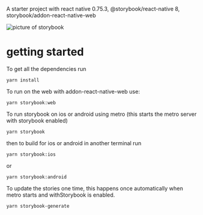 A starter project with react native 0.75.3, @storybook/react-native 8, storybook/addon-react-native-web

![picture of storybook](https://github.com/user-attachments/assets/cf98766d-8b90-44ab-b718-94ab16e63205)

# getting started

To get all the dependencies run

```
yarn install
```

To run on the web with addon-react-native-web use:

```
yarn storybook:web
```

To run storybook on ios or android using metro (this starts the metro server with storybook enabled)

```
yarn storybook
```

then to build for ios or android in another terminal run

```
yarn storybook:ios
```

or

```
yarn storybook:android
```

To update the stories one time, this happens once automatically when metro starts and withStorybook is enabled.

```
yarn storybook-generate
```
